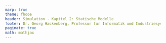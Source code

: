 ```yaml
---
marp: true
theme: fhooe
header: Simulation - Kapitel 2: Statische Modelle
footer: Dr. Georg Hackenberg, Professor für Informatik und Industriesysteme
paginate: true
math: mathjax
---
```



